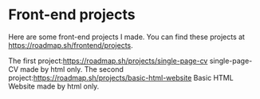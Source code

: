 # Front-end projects
Here are some front-end projects I made.
You can find these projects at https://roadmap.sh/frontend/projects.

The first project:https://roadmap.sh/projects/single-page-cv
single-page-CV made by html only.
The second project:https://roadmap.sh/projects/basic-html-website
Basic HTML Website made by html only.
